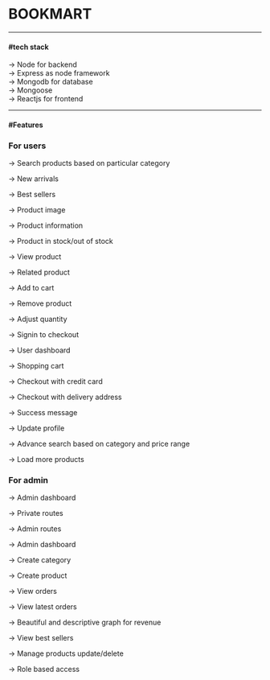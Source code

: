 <h1> BOOKMART </h1>
<hr>
<h4> #tech stack </h4>
 -> Node for backend
 <br>
 -> Express as node framework
 <br>
 -> Mongodb for database
 <br>
 -> Mongoose
 <br>
 -> Reactjs for frontend
 <hr>

<h4>#Features</h4>

<h3>For users</h3>
-> Search products based on particular category

-> New arrivals

-> Best sellers

-> Product image

-> Product information

-> Product in stock/out of stock

-> View product

-> Related product

-> Add to cart

-> Remove product

-> Adjust quantity

-> Signin to checkout

-> User dashboard

-> Shopping cart

-> Checkout with credit card

-> Checkout with delivery address

-> Success message

-> Update profile

-> Advance search based on category and price range

-> Load more products

<h3>For admin</h3>

-> Admin dashboard

-> Private routes 

-> Admin routes

-> Admin dashboard

-> Create category

-> Create product

-> View orders

-> View latest orders

-> Beautiful and descriptive graph for revenue

-> View best sellers

-> Manage products update/delete

-> Role based access
